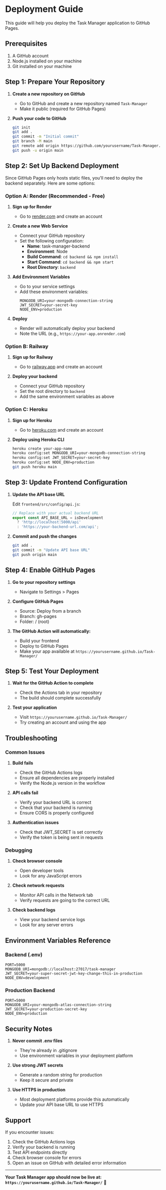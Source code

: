 # Deployment Guide

This guide will help you deploy the Task Manager application to GitHub Pages.

## Prerequisites

1. A GitHub account
2. Node.js installed on your machine
3. Git installed on your machine

## Step 1: Prepare Your Repository

1. **Create a new repository on GitHub**
   - Go to GitHub and create a new repository named `Task-Manager`
   - Make it public (required for GitHub Pages)

2. **Push your code to GitHub**
   ```bash
   git init
   git add .
   git commit -m "Initial commit"
   git branch -M main
   git remote add origin https://github.com/yourusername/Task-Manager.git
   git push -u origin main
   ```

## Step 2: Set Up Backend Deployment

Since GitHub Pages only hosts static files, you'll need to deploy the backend separately. Here are some options:

### Option A: Render (Recommended - Free)

1. **Sign up for Render**
   - Go to [render.com](https://render.com) and create an account

2. **Create a new Web Service**
   - Connect your GitHub repository
   - Set the following configuration:
     - **Name**: task-manager-backend
     - **Environment**: Node
     - **Build Command**: `cd backend && npm install`
     - **Start Command**: `cd backend && npm start`
     - **Root Directory**: `backend`

3. **Add Environment Variables**
   - Go to your service settings
   - Add these environment variables:
     ```
     MONGODB_URI=your-mongodb-connection-string
     JWT_SECRET=your-secret-key
     NODE_ENV=production
     ```

4. **Deploy**
   - Render will automatically deploy your backend
   - Note the URL (e.g., `https://your-app.onrender.com`)

### Option B: Railway

1. **Sign up for Railway**
   - Go to [railway.app](https://railway.app) and create an account

2. **Deploy your backend**
   - Connect your GitHub repository
   - Set the root directory to `backend`
   - Add the same environment variables as above

### Option C: Heroku

1. **Sign up for Heroku**
   - Go to [heroku.com](https://heroku.com) and create an account

2. **Deploy using Heroku CLI**
   ```bash
   heroku create your-app-name
   heroku config:set MONGODB_URI=your-mongodb-connection-string
   heroku config:set JWT_SECRET=your-secret-key
   heroku config:set NODE_ENV=production
   git push heroku main
   ```

## Step 3: Update Frontend Configuration

1. **Update the API base URL**
   
   Edit `frontend/src/config/api.js`:
   ```javascript
   // Replace with your actual backend URL
   export const API_BASE_URL = isDevelopment 
     ? 'http://localhost:5000/api' 
     : 'https://your-backend-url.com/api';
   ```

2. **Commit and push the changes**
   ```bash
   git add .
   git commit -m "Update API base URL"
   git push origin main
   ```

## Step 4: Enable GitHub Pages

1. **Go to your repository settings**
   - Navigate to Settings > Pages

2. **Configure GitHub Pages**
   - Source: Deploy from a branch
   - Branch: gh-pages
   - Folder: / (root)

3. **The GitHub Action will automatically:**
   - Build your frontend
   - Deploy to GitHub Pages
   - Make your app available at `https://yourusername.github.io/Task-Manager/`

## Step 5: Test Your Deployment

1. **Wait for the GitHub Action to complete**
   - Check the Actions tab in your repository
   - The build should complete successfully

2. **Test your application**
   - Visit `https://yourusername.github.io/Task-Manager/`
   - Try creating an account and using the app

## Troubleshooting

### Common Issues

1. **Build fails**
   - Check the GitHub Actions logs
   - Ensure all dependencies are properly installed
   - Verify the Node.js version in the workflow

2. **API calls fail**
   - Verify your backend URL is correct
   - Check that your backend is running
   - Ensure CORS is properly configured

3. **Authentication issues**
   - Check that JWT_SECRET is set correctly
   - Verify the token is being sent in requests

### Debugging

1. **Check browser console**
   - Open developer tools
   - Look for any JavaScript errors

2. **Check network requests**
   - Monitor API calls in the Network tab
   - Verify requests are going to the correct URL

3. **Check backend logs**
   - View your backend service logs
   - Look for any server errors

## Environment Variables Reference

### Backend (.env)
```env
PORT=5000
MONGODB_URI=mongodb://localhost:27017/task-manager
JWT_SECRET=your-super-secret-jwt-key-change-this-in-production
NODE_ENV=development
```

### Production Backend
```env
PORT=5000
MONGODB_URI=your-mongodb-atlas-connection-string
JWT_SECRET=your-production-secret-key
NODE_ENV=production
```

## Security Notes

1. **Never commit .env files**
   - They're already in .gitignore
   - Use environment variables in your deployment platform

2. **Use strong JWT secrets**
   - Generate a random string for production
   - Keep it secure and private

3. **Use HTTPS in production**
   - Most deployment platforms provide this automatically
   - Update your API base URL to use HTTPS

## Support

If you encounter issues:

1. Check the GitHub Actions logs
2. Verify your backend is running
3. Test API endpoints directly
4. Check browser console for errors
5. Open an issue on GitHub with detailed error information

---

**Your Task Manager app should now be live at: `https://yourusername.github.io/Task-Manager/`** 🎉 